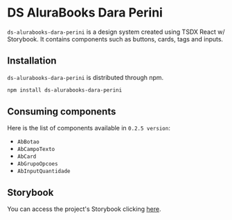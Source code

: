 # DS AluraBooks Dara Perini

`ds-alurabooks-dara-perini` is a design system created using TSDX React w/ Storybook. It contains components such as buttons, cards, tags and inputs. 

## Installation

`ds-alurabooks-dara-perini` is distributed through npm.

```bash
npm install ds-alurabooks-dara-perini
```

## Consuming components

Here is the list of components available in `0.2.5 version`:

- `AbBotao`
- `AbCampoTexto`
- `AbCard`
- `AbGrupoOpcoes`
- `AbInputQuantidade`

## Storybook

You can access the project's Storybook clicking [here](https://frolicking-caramel-2c0af3.netlify.app/).